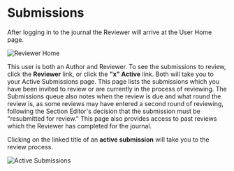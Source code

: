 # Submissions

After logging in to the journal the Reviewer will arrive at the User Home page.

![Reviewer Home](images/chapter9/reviewer_1.png)


This user is both an Author and Reviewer. To see the submissions to review, click the **Reviewer** link, or click the **"x" Active** link. Both will take you to your Active Submissions page. This page lists the submissions which you have been invited to review or are currently in the process of reviewing. The Submissions queue also notes when the review is due and what round the review is, as some reviews may have entered a second round of reviewing, following the Section Editor's decision that the submission must be "resubmitted for review." This page also provides access to past reviews which the Reviewer has completed for the journal.

Clicking on the linked title of an **active submission** will take you to the review process.

![Active Submissions](images/chapter9/reviewer_2.png)
